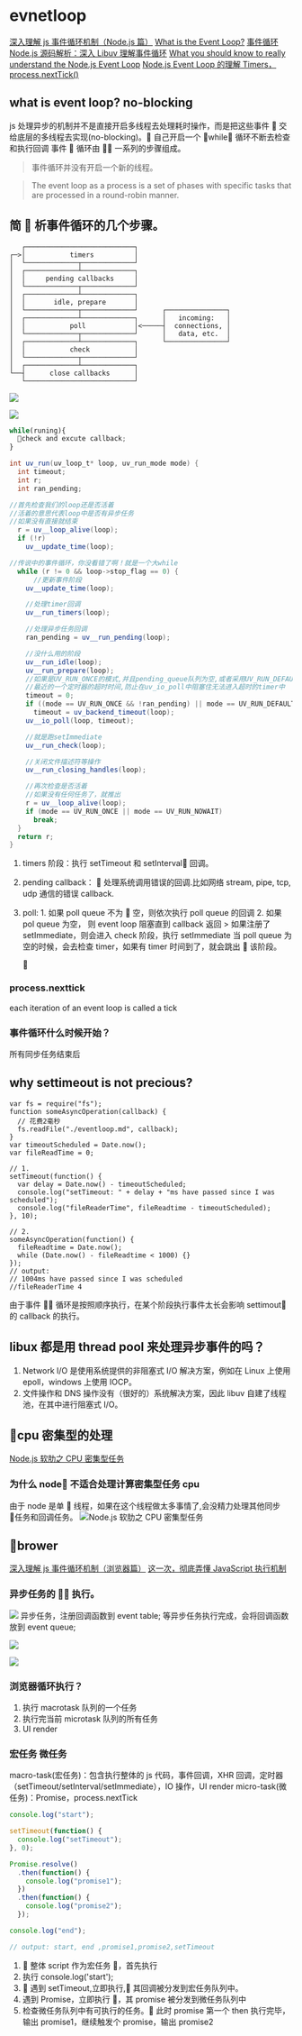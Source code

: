 # evnetloop

[深入理解 js 事件循环机制（Node.js 篇）](http://lynnelv.github.io/js-event-loop-nodejs)
[What is the Event Loop?](https://nodejs.org/en/docs/guides/event-loop-timers-and-nexttick/#poll)
[事件循环](https://github.com/yjhjstz/deep-into-node/blob/master/chapter5/chapter5-1.md)
[Node.js 源码解析：深入 Libuv 理解事件循环](https://zhuanlan.zhihu.com/p/35039878)
[What you should know to really understand the Node.js Event Loop](https://medium.com/the-node-js-collection/what-you-should-know-to-really-understand-the-node-js-event-loop-and-its-metrics-c4907b19da4c)
[Node.js Event Loop 的理解 Timers，process.nextTick()](https://cnodejs.org/topic/57d68794cb6f605d360105bf)

## what is event loop? no-blocking

js 处理异步的机制并不是直接开启多线程去处理耗时操作，而是把这些事件  交给底层的多线程去实现(no-blocking)。 自己开启一个 while 循环不断去检查和执行回调
事件  循环由  一系列的步骤组成。

> 事件循环并没有开启一个新的线程。

> The event loop as a process is a set of phases with specific tasks that are processed in a round-robin manner.

## 简  析事件循环的几个步骤。

```shell
   ┌───────────────────────────┐
┌─>│           timers          │
│  └─────────────┬─────────────┘
│  ┌─────────────┴─────────────┐
│  │     pending callbacks     │
│  └─────────────┬─────────────┘
│  ┌─────────────┴─────────────┐
│  │       idle, prepare       │
│  └─────────────┬─────────────┘      ┌───────────────┐
│  ┌─────────────┴─────────────┐      │   incoming:   │
│  │           poll            │<─────┤  connections, │
│  └─────────────┬─────────────┘      │   data, etc.  │
│  ┌─────────────┴─────────────┐      └───────────────┘
│  │           check           │
│  └─────────────┬─────────────┘
│  ┌─────────────┴─────────────┐
└──┤      close callbacks      │
   └───────────────────────────┘
```

![](http://lynnelv.github.io/img/article/event-loop/node-libuv.png)

![](https://segmentfault.com/img/bV6iwC?w=655&h=503)

```js
while(runing){
  check and excute callback;
}
```

```cs
int uv_run(uv_loop_t* loop, uv_run_mode mode) {
  int timeout;
  int r;
  int ran_pending;

//首先检查我们的loop还是否活着
//活着的意思代表loop中是否有异步任务
//如果没有直接就结束
  r = uv__loop_alive(loop);
  if (!r)
    uv__update_time(loop);

//传说中的事件循环，你没看错了啊！就是一个大while
  while (r != 0 && loop->stop_flag == 0) {
      //更新事件阶段
    uv__update_time(loop);

    //处理timer回调
    uv__run_timers(loop);

    //处理异步任务回调
    ran_pending = uv__run_pending(loop);

    //没什么用的阶段
    uv__run_idle(loop);
    uv__run_prepare(loop);
    //如果是UV_RUN_ONCE的模式,并且pending_queue队列为空,或者采用UV_RUN_DEFAULT(在一个loop中处理所有事件),则将timeout参数置为
    //最近的一个定时器的超时时间,防止在uv_io_poll中阻塞住无法进入超时的timer中
    timeout = 0;
    if ((mode == UV_RUN_ONCE && !ran_pending) || mode == UV_RUN_DEFAULT)
      timeout = uv_backend_timeout(loop);
    uv__io_poll(loop, timeout);

    //就是跑setImmediate
    uv__run_check(loop);

    //关闭文件描述符等操作
    uv__run_closing_handles(loop);

    //再次检查是否活着
    //如果没有任何任务了，就推出
    r = uv__loop_alive(loop);
    if (mode == UV_RUN_ONCE || mode == UV_RUN_NOWAIT)
      break;
  }
  return r;
}
```

1.  timers 阶段：执行 setTimeout 和 setInterval 回调。
2.  pending callback：  处理系统调用错误的回调.比如网络 stream, pipe, tcp, udp 通信的错误 callback.
3.  poll: 1. 如果 poll queue 不为  空，则依次执行 poll queue 的回调 2. 如果 pol queue 为空， 则 event loop 阻塞直到 callback 返回 > 如果注册了 setImmediate，则会进入 check 阶段，执行 setImmediate
    当 poll queue 为空的时候，会去检查 timer，如果有 timer 时间到了，就会跳出  该阶段。


    

### process.nexttick

each iteration of an event loop is called a tick

### 事件循环什么时候开始？

所有同步任务结束后

## why settimeout is not precious?

```node
var fs = require("fs");
function someAsyncOperation(callback) {
  // 花费2毫秒
  fs.readFile("./eventloop.md", callback);
}
var timeoutScheduled = Date.now();
var fileReadTime = 0;

// 1.
setTimeout(function() {
  var delay = Date.now() - timeoutScheduled;
  console.log("setTimeout: " + delay + "ms have passed since I was scheduled");
  console.log("fileReaderTime", fileReadtime - timeoutScheduled);
}, 10);

// 2.
someAsyncOperation(function() {
  fileReadtime = Date.now();
  while (Date.now() - fileReadtime < 1000) {}
});
// output:
// 1004ms have passed since I was scheduled
//fileReaderTime 4
```

由于事件  循环是按照顺序执行，在某个阶段执行事件太长会影响 settimout 的 callback 的执行。

## libux 都是用 thread pool 来处理异步事件的吗？

1. Network I/O 是使用系统提供的非阻塞式 I/O 解决方案，例如在 Linux 上使用 epoll，windows 上使用 IOCP。
2. 文件操作和 DNS 操作没有（很好的）系统解决方案，因此 libuv 自建了线程池，在其中进行阻塞式 I/O。

## cpu 密集型的处理

[Node.js 软肋之 CPU 密集型任务
](https://www.infoq.cn/article/nodejs-weakness-cpu-intensive-tasks)

### 为什么 node 不适合处理计算密集型任务 cpu

由于 node 是单  线程，如果在这个线程做太多事情了,会没精力处理其他同步  任务和回调任务。
![Node.js 软肋之 CPU 密集型任务](https://static001.infoq.cn/resource/image/6c/4a/6c3fe7d65d45eaf124b25124cdd2bf4a.png)

## brower

[深入理解 js 事件循环机制（浏览器篇）](http://lynnelv.github.io/js-event-loop-browser)
[这一次，彻底弄懂 JavaScript 执行机制](https://juejin.im/post/59e85eebf265da430d571f89)

### 异步任务的  执行。

![](https://user-gold-cdn.xitu.io/2017/11/21/15fdd88994142347?imageView2/0/w/1280/h/960/format/webp/ignore-error/1)
异步任务，注册回调函数到 event table; 等异步任务执行完成，会将回调函数放到 event queue;

![](https://user-gold-cdn.xitu.io/2017/11/21/15fdcea13361a1ec?imageView2/0/w/1280/h/960/format/webp/ignore-error/1)

![](http://lynnelv.github.io/img/article/event-loop/event-loop.jpg)

### 浏览器循环执行？

1. 执行 macrotask 队列的一个任务
2. 执行完当前 microtask 队列的所有任务
3. UI render

### 宏任务 微任务

macro-task(宏任务)：包含执行整体的 js 代码，事件回调，XHR 回调，定时器（setTimeout/setInterval/setImmediate），IO 操作，UI render
micro-task(微任务)：Promise，process.nextTick

```js
console.log("start");

setTimeout(function() {
  console.log("setTimeout");
}, 0);

Promise.resolve()
  .then(function() {
    console.log("promise1");
  })
  .then(function() {
    console.log("promise2");
  });

console.log("end");

// output: start, end ,promise1,promise2,setTimeout
```

1.  整体 script 作为宏任务 ，首先执行
2. 执行 console.log('start');
3.  遇到 setTimeout,立即执行, 其回调被分发到宏任务队列中。
4. 遇到 Promise，立即执行 ，其 promise 被分发到微任务队列中
5. 检查微任务队列中有可执行的任务。 此时 promise 第一个 then 执行完毕，输出 promise1，继续触发个 promise，输出 promise2
